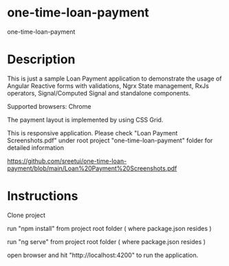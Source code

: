 # one-time-loan-payment
one-time-loan-payment

# Description
This is just a sample Loan Payment application to demonstrate the usage of Angular  Reactive forms with validations, Ngrx State management, RxJs operators, Signal/Computed Signal and standalone components.

Supported browsers: Chrome

The payment layout is implemented by using CSS Grid.

This is responsive application. Please check "Loan Payment Screenshots.pdf" under root project "one-time-loan-payment" folder for detailed information

https://github.com/sreetui/one-time-loan-payment/blob/main/Loan%20Payment%20Screenshots.pdf

# Instructions
Clone project

run "npm install" from project root folder ( where package.json resides )

run "ng serve" from project root folder ( where package.json resides )

open browser and hit "http://localhost:4200" to run the application.
